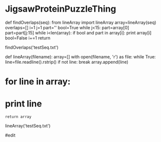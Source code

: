 # JigsawProteinPuzzleThing

def findOverlaps(seq):
    from lineArray import lineArray
    array=lineArray(seq)
    overlaps=[]
    i=1
    j=1
    part=''
    bool=True
    while j<15:
        part=array[0]
        part=part[j:15]
        while i<len(array):
            if bool and part in array[i]:
                print array[i]
                bool=False
            i+=1
    return

findOverlaps('testSeq.txt')



def lineArray(filename):
    array=[]
    with open(filename, 'r') as file:
        while True:
            line=file.readline().rstrip()
            if not line: break
            array.append(line)
#    for line in array:
#        print line
    return array

lineArray('testSeq.txt')

#edit
